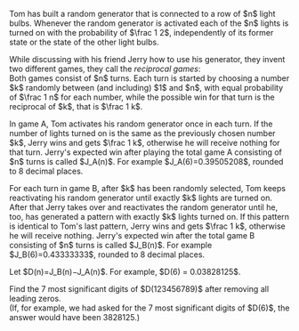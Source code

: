 <p>Tom has built a random generator that is connected to a row of $n$ light bulbs. Whenever the random generator is activated each of the $n$ lights is turned on with the probability of $\frac 1 2$, independently of its former state or the state of the other light bulbs.</p>

<p>While discussing with his friend Jerry how to use his generator, they invent two different games, they call the <i>reciprocal games</i>:<br />
Both games consist of $n$ turns. Each turn is started by choosing a number $k$ randomly between (and including) $1$ and $n$, with equal probability of $\frac 1 n$ for each number, while the possible win for that turn is the reciprocal of $k$, that is $\frac 1 k$.</p>

<p>In game A, Tom activates his random generator once in each turn. If the number of lights turned on is the same as the previously chosen number $k$, Jerry wins and gets $\frac 1 k$, otherwise he will receive nothing for that turn. Jerry's expected win after playing the total game A consisting of $n$ turns is called $J_A(n)$. For example $J_A(6)=0.39505208$, rounded to 8 decimal places.</p>

<p>For each turn in game B, after $k$ has been randomly selected, Tom keeps reactivating his random generator until exactly $k$ lights are turned on. After that Jerry takes over and reactivates the random generator until he, too, has generated a pattern with exactly $k$ lights turned on. If this pattern is identical to Tom's last pattern, Jerry wins and gets $\frac 1 k$, otherwise he will receive nothing. Jerry's expected win after the total game B consisting of $n$ turns is called $J_B(n)$. For example $J_B(6)=0.43333333$, rounded to 8 decimal places.</p>

<p>Let $D(n)=J_B(n)−J_A(n)$. For example, $D(6) = 0.03828125$.</p>

<p>Find the 7 most significant digits of $D(123456789)$ after removing all leading zeros.<br />
(If, for example, we had asked for the 7 most significant digits of $D(6)$, the answer would have been 3828125.)</p>
